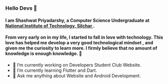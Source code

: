 ### Hello Devs 👋

#### I am Shashwat Priyadarshy, a Computer Science Undergraduate at <a href="http://www.nits.ac.in/"> National Institute of Technology, Silchar </a>.
#### From very early on in my life, I started to fall in love with technology. This love has helped me develop a very good technological mindset , and given me the curiosity to learn more. I firmly believe that no amount of knowledge is enough knowledge. 🧠


- 🔭 I’m currently working on Developers Student Club Website.
- 🌱 I’m currently learning Flutter and Dart.
- 💬 Ask me anything about Website and Android Development.

